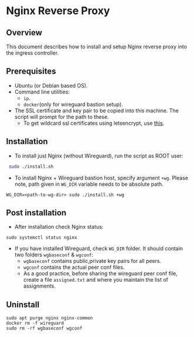 # Nginx Reverse Proxy

## Overview
This document describes how to install and setup Nginx reverse proxy into the ingress controller.

## Prerequisites
* Ubuntu (or Debian based OS).
* Command line utilities:
  * `ip`.
  * `docker`(only for wireguard bastion setup).
* The SSL certificate and key pair to be copied into this machine. The script will prompt for the path to these.
  * To get wildcard ssl certificates using letsencrypt, use [this](../../../docs/wildcard-ssl-certs-letsencrypt.md).

## Installation
* To install just Nginx (without Wireguard), run the script as ROOT user:
```sh
 sudo ./install.sh
```
* To install Nginx + Wireguard bastion host, specify argument `+wg`. Please note, path given in `WG_DIR` variable needs to be absolute path.
```
WG_DIR=<path-to-wg-dir> sudo ./install.sh +wg
```

## Post installation
* After installation check Nginx status:
```
sudo systemctl status nginx
```
* If you have installed Wireguard, check `WG_DIR` folder. It should contain two folders `wgbaseconf` & `wgconf`:
  * `wgbaseconf` contains public,private key pairs for all peers.
  * `wgconf` contains the actual peer conf files.
  * As a good practice, before sharing the wireguard peer conf file, create a file `assigned.txt` and where you maintain the list of assignments.

## Uninstall
```
sudo apt purge nginx nginx-common
docker rm -f wireguard
sudo rm -rf wgbaseconf wgconf
```
